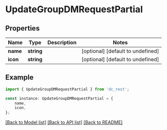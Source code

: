 # UpdateGroupDMRequestPartial


## Properties

Name | Type | Description | Notes
------------ | ------------- | ------------- | -------------
**name** | **string** |  | [optional] [default to undefined]
**icon** | **string** |  | [optional] [default to undefined]

## Example

```typescript
import { UpdateGroupDMRequestPartial } from 'dc_rest';

const instance: UpdateGroupDMRequestPartial = {
    name,
    icon,
};
```

[[Back to Model list]](../README.md#documentation-for-models) [[Back to API list]](../README.md#documentation-for-api-endpoints) [[Back to README]](../README.md)
